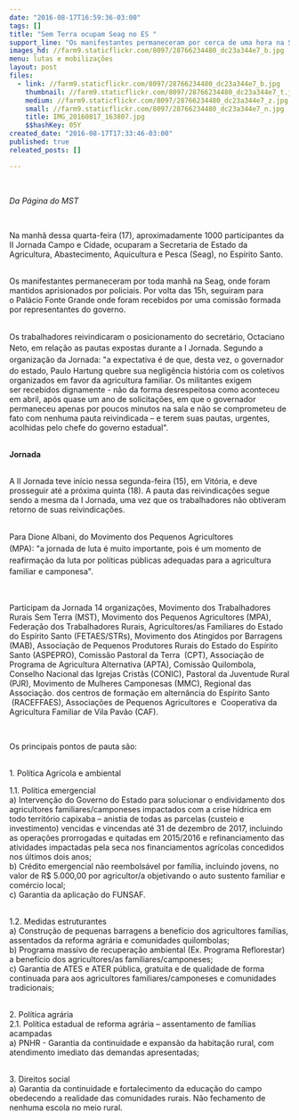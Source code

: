 ```yaml
---
date: "2016-08-17T16:59:36-03:00"
tags: []
title: "Sem Terra ocupam Seag no ES "
support_line: "Os manifestantes permaneceram por cerca de uma hora na Seag, em seguida seguiram para o Palácio Fonte Grande onde foram recebidos por uma comissão formada por representantes do governo."
images_hd: //farm9.staticflickr.com/8097/28766234480_dc23a344e7_b.jpg
menu: lutas e mobilizações
layout: post
files:
  - link: //farm9.staticflickr.com/8097/28766234480_dc23a344e7_b.jpg
    thumbnail: //farm9.staticflickr.com/8097/28766234480_dc23a344e7_t.jpg
    medium: //farm9.staticflickr.com/8097/28766234480_dc23a344e7_z.jpg
    small: //farm9.staticflickr.com/8097/28766234480_dc23a344e7_n.jpg
    title: IMG_20160817_163807.jpg
    $$hashKey: 05Y
created_date: "2016-08-17T17:33:46-03:00"
published: true
releated_posts: []

---
```

<p>&nbsp;</p>

<p><em>Da P&aacute;gina do MST&nbsp;</em></p>

<p>&nbsp;</p>

<p>Na manh&atilde;&nbsp;dessa quarta-feira (17), aproximadamente 1000 participantes da II Jornada Campo e Cidade, ocuparam a Secretaria de Estado da Agricultura, Abastecimento, Aquicultura e Pesca (Seag), no Esp&iacute;rito Santo.<br />
&nbsp;</p>

<p>Os manifestantes permaneceram por toda manh&atilde; na Seag, onde foram mantidos aprisionados por policiais. Por volta das 15h, seguiram para o&nbsp;Pal&aacute;cio Fonte Grande onde foram recebidos por uma comiss&atilde;o&nbsp;formada por&nbsp;representantes do governo.</p>

<p><br />
<span style="line-height: 20.8px;">Os trabalhadores reivindicaram</span><span style="line-height: 20.8px;">&nbsp;o posicionamento do secret&aacute;rio</span><span style="line-height: 20.8px;">, Octaciano Neto, em rela&ccedil;&atilde;o as pautas expostas durante a I Jornada. Segundo a organiza&ccedil;&atilde;o da Jornada: &quot;a</span>&nbsp;expectativa &eacute; de que, desta vez, o governador do estado, Paulo&nbsp;Hartung&nbsp;quebre sua neglig&ecirc;ncia hist&oacute;ria com os coletivos organizados em favor da agricultura familiar. Os militantes exigem ser&nbsp;recebidos dignamente - n&atilde;o da forma desrespeitosa como&nbsp;aconteceu em abril, ap&oacute;s quase um ano de solicita&ccedil;&otilde;es, em que o governador permaneceu apenas por poucos minutos na sala e n&atilde;o se comprometeu de fato com nenhuma pauta reivindicada &ndash; e terem suas pautas, urgentes, acolhidas pelo chefe do governo estadual&quot;.</p>

<p><br />
<strong>Jornada&nbsp;</strong></p>

<p><br />
A II Jornada teve in&iacute;cio nessa segunda-feira (15), em Vit&oacute;ria,&nbsp;e deve prosseguir at&eacute; a pr&oacute;xima&nbsp;quinta (18). A pauta das reivindica&ccedil;&otilde;es segue sendo a&nbsp;mesma da I Jornada, uma vez que os trabalhadores n&atilde;o obtiveram retorno de suas reivindica&ccedil;&otilde;es.</p>

<p><br />
<span style="line-height: 20.8px;">Para Dione Albani, do Movimento dos Pequenos Agricultores (MPA):&nbsp;&quot;a</span><span style="line-height: 20.8px;">&nbsp;jornada de luta &eacute; muito importante, pois &eacute; um momento de reafirma&ccedil;&atilde;o da luta por</span><span style="line-height: 20.8px;">&nbsp;pol&iacute;</span><span style="line-height: 20.8px;">ticas p&uacute;</span><span style="line-height: 20.8px;">blicas adequadas para a agricultura familiar e camponesa&quot;.</span><span style="line-height: 20.8px;">&nbsp;</span></p>

<p>&nbsp;</p>

<p>Participam da Jornada 14 organiza&ccedil;&otilde;es, Movimento dos Trabalhadores Rurais Sem Terra&nbsp;(MST), Movimento dos Pequenos Agricultores (MPA), Federa&ccedil;&atilde;o dos Trabalhadores Rurais, Agricultores/as Familiares do Estado do Esp&iacute;rito Santo (FETAES/STRs), Movimento dos Atingidos por Barragens (MAB), Associa&ccedil;&atilde;o de Pequenos Produtores Rurais do Estado do Esp&iacute;rito Santo (ASPEPRO), Comiss&atilde;o Pastoral da Terra &nbsp;(CPT), Associa&ccedil;&atilde;o de Programa de Agricultura Alternativa (APTA), Comiss&atilde;o Quilombola, Conselho Nacional das Igrejas Crist&atilde;s&nbsp;(CONIC),&nbsp;Pastoral da Juventude Rural (PJR), Movimento de Mulheres Camponesas (MMC), Regional&nbsp;das Associa&ccedil;&atilde;o. dos centros de forma&ccedil;&atilde;o em altern&acirc;ncia do Esp&iacute;rito Santo &nbsp;(RACEFFAES), Associa&ccedil;&otilde;es de Pequenos Agricultores e &nbsp;Cooperativa da Agricultura Familiar de Vila Pav&atilde;o (CAF).</p>

<p>&nbsp;</p>

<p>Os principais pontos de pauta s&atilde;o:&nbsp;</p>

<p><br />
1. Pol&iacute;tica Agr&iacute;cola e ambiental</p>

<p>1.1. Pol&iacute;tica emergencial<br />
a) Interven&ccedil;&atilde;o do Governo do Estado para solucionar o endividamento dos agricultores familiares/camponeses impactados com a crise h&iacute;drica em todo territ&oacute;rio capixaba &ndash; anistia de todas as parcelas (custeio e investimento) vencidas e vincendas at&eacute; 31 de dezembro de 2017, incluindo as opera&ccedil;&otilde;es prorrogadas e quitadas em 2015/2016 e refinanciamento das atividades impactadas pela seca nos financiamentos agr&iacute;colas concedidos nos &uacute;ltimos dois anos;<br />
b) Cr&eacute;dito emergencial n&atilde;o reembols&aacute;vel por fam&iacute;lia, incluindo jovens, no valor de R$ 5.000,00 por agricultor/a objetivando o auto sustento familiar e com&eacute;rcio local;<br />
c) Garantia da aplica&ccedil;&atilde;o do FUNSAF.</p>

<p><br />
1.2. Medidas estruturantes<br />
a) Constru&ccedil;&atilde;o de pequenas barragens a benef&iacute;cio dos agricultores fam&iacute;lias, assentados da reforma agr&aacute;ria e comunidades quilombolas;<br />
b) Programa massivo de recupera&ccedil;&atilde;o ambiental (Ex. Programa Reflorestar) a benef&iacute;cio dos agricultores/as familiares/camponeses;<br />
c) Garantia de ATES e ATER p&uacute;blica, gratuita e de qualidade de forma continuada para aos agricultores familiares/camponeses e comunidades tradicionais;</p>

<p><br />
2. Pol&iacute;tica agr&aacute;ria<br />
2.1. Pol&iacute;tica estadual de reforma agr&aacute;ria &ndash; assentamento de fam&iacute;lias acampadas<br />
a) PNHR - Garantia da continuidade e expans&atilde;o da habita&ccedil;&atilde;o rural, com atendimento imediato das demandas apresentadas;</p>

<p><br />
3. Direitos social<br />
a) Garantia da continuidade e fortalecimento da educa&ccedil;&atilde;o do campo obedecendo a realidade das comunidades rurais. N&atilde;o fechamento de nenhuma escola no meio rural.&nbsp;</p>

<p>&nbsp;</p>

<p>&nbsp;</p>
